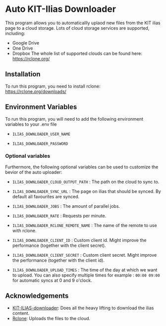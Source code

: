 # Auto KIT-Ilias Downloader

This program allows you to automaticallly uplaod new files from the KIT ilias page to a cloud storage.
Lots of cloud storage services are supported, including:

- Google Drive
- One Drive
- Dropbox
  The whole list of supported clouds can be found here: https://rclone.org/

## Installation

To run this program, you need to install rclone:
https://rclone.org/downloads/

## Environment Variables

To run this program, you will need to add the following environment variables to your .env file

- `ILIAS_DOWNLOADER_USER_NAME`

- `ILIAS_DOWNLOADER_PASSWORD`

### Optional variables

Furthermore, the following optional variables can be used to customize the bevior of the auto uploader:

- `ILIAS_DOWNLOADER_CLOUD_OUTPUT_PATH` : The path on the cloud to sync to.

- `ILIAS_DOWNLOADER_SYNC_URL` : The page on ilias that should be synced. By default all favourites are synced.

- `ILIAS_DOWNLOADER_JOBS` : The amount of parallel jobs.

- `ILIAS_DOWNLOADER_RATE` : Requests per minute.

- `ILIAS_DOWNLOADER_RCLONE_REMOTE_NAME` : The name of the remote to use with rclone.

- `ILIAS_DOWNLOADER_CLIENT_ID` : Custom client id. Might improve the performance (together with the client secret).

- `ILIAS_DOWNLOADER_CLIENT_SECRET` : Custom client secret. Might improve the performance (together with the client id).

- `ILIAS_DOWNLOADER_UPLOAD_TIMES` : The time of the day at which we want to upload. You can also specify multiple times
  for example : `00:00 09:00` for automatic syncs at 0 and 9 o'clock.

## Acknowledgements

- [KIT-ILIAS-downloader](https://github.com/FliegendeWurst/KIT-ILIAS-downloader): Does all the heavy lifting to download
  the ilias content.
- [Rclone](https://rclone.org/): Uploads the files to the cloud.

